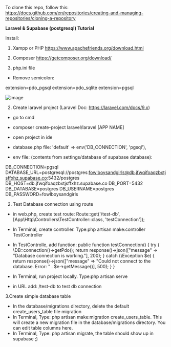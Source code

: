 To clone this repo, follow this: https://docs.github.com/en/repositories/creating-and-managing-repositories/cloning-a-repository

**Laravel & Supabase (postgresql) Tutorial**

Install:
1. Xampp or PHP https://www.apachefriends.org/download.html
2. Composer https://getcomposer.org/download/

1. php.ini file
- Remove semicolon:

extension=pdo_pgsql
extension=pdo_sqlite
extension=pgsql

![image](https://github.com/adinalna/TestApp/assets/83740348/9e3a6554-765b-48cb-a322-48c76f28ac34)


2. Create laravel project (Laravel Doc: https://laravel.com/docs/9.x)
- go to cmd
- composer create-project laravel/laravel [APP NAME]
- open project in ide
- database.php file:
 'default' => env('DB_CONNECTION', 'pgsql'),

- env file: (contents from settings/database of supabase database):

DB_CONNECTION=pgsql
DATABASE_URL=postgresql://postgres:fowlboysandgirls@db.jfwqifoaqzbxtjsffxhz.supabase.co:5432/postgres
DB_HOST=db.jfwqifoaqzbxtjsffxhz.supabase.co
DB_PORT=5432
DB_DATABASE=postgres
DB_USERNAME=postgres
DB_PASSWORD=fowlboysandgirls

2. Test Database connection using route
- in web.php, create test route: 
Route::get('/test-db', [App\Http\Controllers\TestController::class, 'testConnection']);

- In Terminal, create controller. Type:php artisan make:controller TestController

- In TestControlle, add function:
public function testConnection()
{
    try {
        \DB::connection()->getPdo();
        return response()->json(["message" => "Database connection is working."], 200);
    } catch (\Exception $e) {
        return response()->json(["message" => "Could not connect to the database. Error: " . $e->getMessage()], 500);
    }
}

- In Terminal, run project locally. Type:php artisan serve

- in URL add: /test-db to test db connection


3.Create simple database table
- In the database/migrations directory, delete the default create_users_table file migration
- In Terminal, Type: php artisan make:migration create_users_table. This will create a new migration file in the database/migrations directory. You can edit table columns here.
- In Terminal, Type: php artisan migrate, the table should show up in supabase ;)



